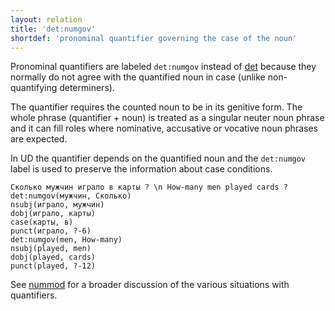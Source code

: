 ```yaml
---
layout: relation
title: 'det:numgov'
shortdef: 'pronominal quantifier governing the case of the noun'
---
```


Pronominal quantifiers are labeled `det:numgov` instead of [det]()
because they normally do not agree with the quantified noun in case
(unlike non-quantifying determiners).

The quantifier requires the counted noun to be in its genitive form.
The whole phrase (quantifier + noun) is treated as a singular neuter noun phrase
and it can fill roles where nominative, accusative or vocative noun phrases are expected.

In UD the quantifier depends on the quantified noun and the `det:numgov` label is used to preserve
the information about case conditions.

~~~ sdparse
Сколько мужчин играло в карты ? \n How-many men played cards ?
det:numgov(мужчин, Сколько)
nsubj(играло, мужчин)
dobj(играло, карты)
case(карты, в)
punct(играло, ?-6)
det:numgov(men, How-many)
nsubj(played, men)
dobj(played, cards)
punct(played, ?-12)
~~~

See [nummod]() for a broader discussion of the various situations with quantifiers.
